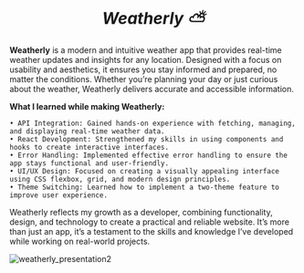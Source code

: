 # <h1 align="center"><strong><em>Weatherly ⛅</em></strong></h1>


**Weatherly** is a modern and intuitive weather app that provides real-time weather updates and insights for any location. Designed with a focus on usability and aesthetics, it ensures you stay informed and prepared, no matter the conditions. Whether you’re planning your day or just curious about the weather, Weatherly delivers accurate and accessible information.

**What I learned while making Weatherly:**

    • API Integration: Gained hands-on experience with fetching, managing, and displaying real-time weather data.
    • React Development: Strengthened my skills in using components and hooks to create interactive interfaces.
    • Error Handling: Implemented effective error handling to ensure the app stays functional and user-friendly.
    • UI/UX Design: Focused on creating a visually appealing interface using CSS flexbox, grid, and modern design principles.
    • Theme Switching: Learned how to implement a two-theme feature to improve user experience.

Weatherly reflects my growth as a developer, combining functionality, design, and technology to create a practical and reliable website. It’s more than just an app, it’s a testament to the skills and knowledge I’ve developed while working on real-world projects.

![weatherly_presentation2](https://github.com/user-attachments/assets/80ad406d-93d5-4f1d-a8c5-01ee3feb1ef4)

